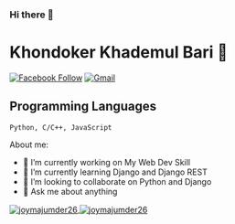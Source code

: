 ### Hi there 👋
# Khondoker Khademul Bari 👋


[![Facebook Follow](https://img.shields.io/badge/%20-Connect-black?color=14171A&labelColor=1976d2&logo=facebook&logoColor=ffffff)](https://www.facebook.com/joy.majumder.182)
[![Gmail](https://img.shields.io/badge/%20-Send%20Mail-black?color=14171A&labelColor=ef5350&logo=gmail&logoColor=ffffff)](mailto:joymajumder34@gmail.com?subject=From%20GitHub&body=Hi,%20there.%20Found%20you%20from%20GitHub.)

## Programming Languages

```
Python, C/C++, JavaScript
```

About me:

- 🔭 I’m currently working on My Web Dev Skill
- 🌱 I’m currently learning Django and Django REST
- 👯 I’m looking to collaborate on Python and Django
- 💬 Ask me about anything



<a href="">
  <img align="center" src="https://github-readme-stats.vercel.app/api?username=joymajumder26&show_icons=true&theme=radical" alt="joymajumder26"/>
</a>
<a href="">
  <img align="center" src="https://github-readme-stats.vercel.app/api/top-langs/?username=joymajumder26&layout=compact&theme=radical" alt="joymajumder26"/>
</a>

<!--
**joymajumder26/joymajumder26** is a ✨ _special_ ✨ repository because its `README.md` (this file) appears on your GitHub profile.

Here are some ideas to get you started:

- 🔭 I’m currently working on ...
- 🌱 I’m currently learning ...
- 👯 I’m looking to collaborate on ...
- 🤔 I’m looking for help with ...
- 💬 Ask me about ...
- 📫 How to reach me: ...
- 😄 Pronouns: ...
- ⚡ Fun fact: ...
-->
